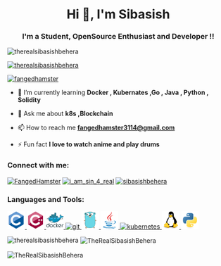 <h1 align="center">Hi 👋, I'm Sibasish</h1>
<h3 align="center">I'm a Student, OpenSource Enthusiast and Developer !!</h3>

<p align="left"> <img src="https://komarev.com/ghpvc/?username=therealsibasishbehera&label=Profile%20views&color=0e75b6&style=flat" alt="therealsibasishbehera" /> </p>

<p align="left"> <a href="https://github.com/ryo-ma/github-profile-trophy"><img src="https://github-profile-trophy.vercel.app/?username=therealsibasishbehera" alt="therealsibasishbehera" /></a> </p>

<p align="left"> <a href="https://twitter.com/fangedhamster" target="blank"><img src="https://img.shields.io/twitter/follow/fangedhamster?logo=twitter&style=for-the-badge" alt="fangedhamster" /></a> </p>

- 🌱 I’m currently learning **Docker , Kubernates ,Go , Java , Python , Solidity**

- 💬 Ask me about **k8s ,Blockchain**

- 📫 How to reach me **fangedhamster3114@gmail.com**

- ⚡ Fun fact **I love to watch anime and play drums**

<h3 align="left">Connect with me:</h3>
<p align="left">
<a href="https://twitter.com/FangedHamster" target="blank"><img align="center" src="https://raw.githubusercontent.com/rahuldkjain/github-profile-readme-generator/master/src/images/icons/Social/twitter.svg" alt="FangedHamster" height="30" width="40" /></a>
<a href="https://instagram.com/i_am_sin_4_real" target="blank"><img align="center" src="https://raw.githubusercontent.com/rahuldkjain/github-profile-readme-generator/master/src/images/icons/Social/instagram.svg" alt="i_am_sin_4_real" height="30" width="40" /></a>
<a href="https://www.leetcode.com/sibasishbehera" target="blank"><img align="center" src="https://raw.githubusercontent.com/rahuldkjain/github-profile-readme-generator/master/src/images/icons/Social/leet-code.svg" alt="sibasishbehera" height="30" width="40" /></a>
</p>

<h3 align="left">Languages and Tools:</h3>
<p align="left"> <a href="https://www.cprogramming.com/" target="_blank" rel="noreferrer"> <img src="https://raw.githubusercontent.com/devicons/devicon/master/icons/c/c-original.svg" alt="c" width="40" height="40"/> </a> <a href="https://www.w3schools.com/cpp/" target="_blank" rel="noreferrer"> <img src="https://raw.githubusercontent.com/devicons/devicon/master/icons/cplusplus/cplusplus-original.svg" alt="cplusplus" width="40" height="40"/> </a> <a href="https://www.docker.com/" target="_blank" rel="noreferrer"> <img src="https://raw.githubusercontent.com/devicons/devicon/master/icons/docker/docker-original-wordmark.svg" alt="docker" width="40" height="40"/> </a> <a href="https://git-scm.com/" target="_blank" rel="noreferrer"> <img src="https://www.vectorlogo.zone/logos/git-scm/git-scm-icon.svg" alt="git" width="40" height="40"/> </a> <a href="https://golang.org" target="_blank" rel="noreferrer"> <img src="https://raw.githubusercontent.com/devicons/devicon/master/icons/go/go-original.svg" alt="go" width="40" height="40"/> </a> <a href="https://www.java.com" target="_blank" rel="noreferrer"> <img src="https://raw.githubusercontent.com/devicons/devicon/master/icons/java/java-original.svg" alt="java" width="40" height="40"/> </a> <a href="https://kubernetes.io" target="_blank" rel="noreferrer"> <img src="https://www.vectorlogo.zone/logos/kubernetes/kubernetes-icon.svg" alt="kubernetes" width="40" height="40"/> </a> <a href="https://www.linux.org/" target="_blank" rel="noreferrer"> <img src="https://raw.githubusercontent.com/devicons/devicon/master/icons/linux/linux-original.svg" alt="linux" width="40" height="40"/> </a> <a href="https://www.python.org" target="_blank" rel="noreferrer"> <img src="https://raw.githubusercontent.com/devicons/devicon/master/icons/python/python-original.svg" alt="python" width="40" height="40"/> </a> </p>

<p><img align="left" src="https://github-readme-stats.vercel.app/api/top-langs?username=therealsibasishbehera&show_icons=true&locale=en&layout=compact" alt="therealsibasishbehera" /></p>

<p>&nbsp;<img align="center" src="https://github-readme-stats.vercel.app/api?username=TheRealSibasishBehera&show_icons=true&locale=en" alt="TheRealSibasishBehera" /></p>

<p><img align="center" src="https://github-readme-streak-stats.herokuapp.com/?user=TheRealSibasishBehera&" alt="TheRealSibasishBehera" /></p>
